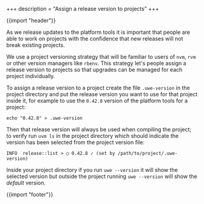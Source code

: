 +++
description = "Assign a release version to projects"
+++

{{import "header"}}

As we release updates to the platform tools it is important that people are able to work on projects with the confidence that new releases will not break existing projects.

We use a project versioning strategy that will be familiar to users of `nvm`, `rvm` or other version managers like `rbenv`. This strategy let's people assign a release version to projects so that upgrades can be managed for each project individually.

To assign a release version to a project create the file `.uwe-version` in the project directory and put the release version you want to use for that project inside it, for example to use the `0.42.8` version of the platform tools for a project:

```
echo "0.42.8" > .uwe-version
```

Then that release version will always be used when compiling the project; to verify run `uvm ls` in the project directory which should indicate the version has been selected from the project version file:

```
INFO  release::list > ◯ 0.42.8 ✓ (set by /path/to/project/.uwe-version)
```

Inside your project directory if you run `uwe --version` it will show the selected version but outside the project running `uwe --version` will show the *default* version.

{{import "footer"}}
